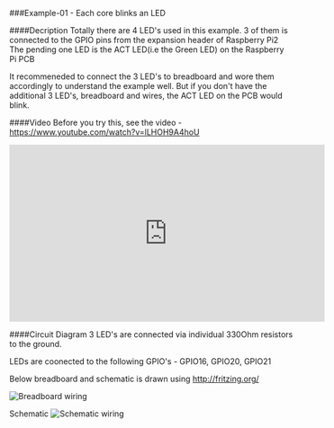 ###Example-01 - Each core blinks an LED

####Decription
Totally there are 4 LED's used in this example.
3 of them is connected to the GPIO pins from the expansion header of Raspberry Pi2
The pending one LED is the ACT LED(i.e the Green LED) on the Raspberry Pi PCB

It recommeneded to connect the 3 LED's to breadboard and wore them accordingly to understand the example well. But if you don't have the additional 3 LED's, breadboard and wires, the ACT LED on the PCB would blink.

####Video
Before you try this, see the video - https://www.youtube.com/watch?v=lLHOH9A4hoU

<iframe width="560" height="315" src="https://www.youtube.com/embed/lLHOH9A4hoU" frameborder="0" allowfullscreen></iframe>

####Circuit Diagram
3 LED's are connected via individual 330Ohm resistors to the ground.

LEDs are coonected to the following GPIO's - GPIO16, GPIO20, GPIO21

Below breadboard and schematic is drawn using http://fritzing.org/

![Breadboard wiring](https://github.com/jeffreyantony/multipi/blob/master/Example_01/doc/3LED_BreadBoard.png)

Schematic
![Schematic wiring](https://github.com/jeffreyantony/multipi/blob/master/Example_01/doc/3LED_schem.png)


